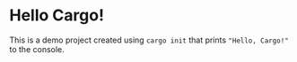 # Hello Cargo!

This is a demo project created using `cargo init` that prints
`"Hello, Cargo!"` to the console.
